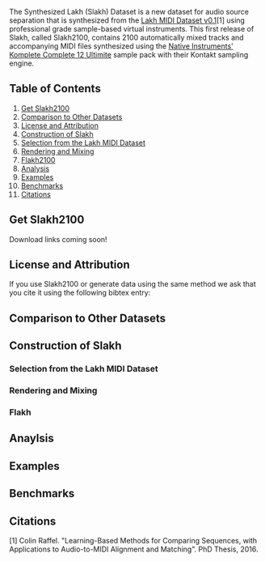 The Synthesized Lakh (Slakh) Dataset is a new dataset for audio source separation that is synthesized from the [Lakh MIDI Dataset v0.1](https://colinraffel.com/projects/lmd/)[1] using professional grade sample-based virtual instruments. This first release of Slakh, called Slakh2100, contains 2100 automatically mixed tracks and accompanying MIDI files synthesized using the [Native Instruments' Komplete Complete 12 Ultimite](https://www.native-instruments.com/en/products/komplete/bundles/komplete-12-ultimate/) sample pack with their Kontakt sampling engine.


## Table of Contents

1. [Get Slakh2100](#download)
2. [Comparison to Other Datasets](#comparison)
3. [License and Attribution](#license)
4. [Construction of Slakh](#construction)
  1. [Selection from the Lakh MIDI Dataset](#selection)
  2. [Rendering and Mixing](#rendering)
  3. [Flakh2100](#flakh)
5. [Analysis](#analysis)
6. [Examples](#examples)
7. [Benchmarks](#benchmarks)
8. [Citations](#citations)
 

## Get Slakh2100 <a name="download"></a>

Download links coming soon!

## License and Attribution <a name="license"></a>
  
If you use Slakh2100 or generate data using the same method we ask that you cite it using the following bibtex entry:

<BibTex entry here>

## Comparison to Other Datasets <a name="comparison"></a>

## Construction of Slakh <a name="construction"></a>
### Selection from the Lakh MIDI Dataset <a name="selection"></a>

### Rendering and Mixing <a name="rendering"></a>

### Flakh <a name="flakh"></a>

## Anaylsis <a name="analysis"></a>

## Examples <a name="examples"></a>

## Benchmarks <a name="benchmarks"></a>


## Citations <a name="citations"></a>

[1] Colin Raffel. "Learning-Based Methods for Comparing Sequences, with Applications to Audio-to-MIDI Alignment and Matching". PhD Thesis, 2016.
